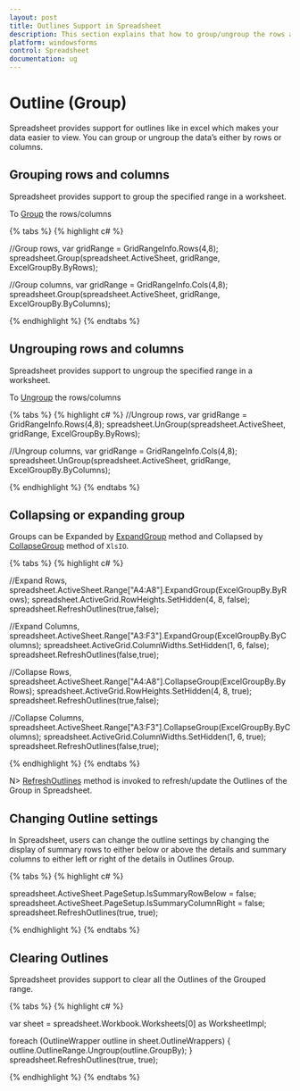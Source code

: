 ```yaml
---
layout: post
title: Outlines Support in Spreadsheet 
description: This section explains that how to group/ungroup the rows and columns in Spreadsheet for windowsforms/Syncfusion
platform: windowsforms
control: Spreadsheet
documentation: ug
---
```


# Outline (Group)

Spreadsheet provides support for outlines like in excel which makes your data easier to view. You can group or ungroup the data’s either by rows or columns.

## Grouping rows and columns

Spreadsheet provides support to group the specified range in a worksheet.

To [Group](http://help.syncfusion.com/cr/cref_files/windowsforms/Syncfusion.Spreadsheet.Windows~Syncfusion.Windows.Forms.Spreadsheet.Spreadsheet~Group.html) the rows/columns

{% tabs %}
{% highlight c# %}

//Group rows,
var gridRange = GridRangeInfo.Rows(4,8);
spreadsheet.Group(spreadsheet.ActiveSheet, gridRange, ExcelGroupBy.ByRows);

//Group columns,
var gridRange = GridRangeInfo.Cols(4,8);
spreadsheet.Group(spreadsheet.ActiveSheet, gridRange, ExcelGroupBy.ByColumns);

{% endhighlight %}
{% endtabs %}

## Ungrouping rows and columns

Spreadsheet provides support to ungroup the specified range in a worksheet.

To [Ungroup](http://help.syncfusion.com/cr/cref_files/windowsforms/Syncfusion.Spreadsheet.Windows~Syncfusion.Windows.Forms.Spreadsheet.Spreadsheet~UnGroup.html) the rows/columns

{% tabs %}
{% highlight c# %}
//Ungroup rows,
var gridRange = GridRangeInfo.Rows(4,8);
spreadsheet.UnGroup(spreadsheet.ActiveSheet, gridRange, ExcelGroupBy.ByRows);

//Ungroup columns,
var gridRange = GridRangeInfo.Cols(4,8);
spreadsheet.UnGroup(spreadsheet.ActiveSheet, gridRange, ExcelGroupBy.ByColumns);

{% endhighlight %}
{% endtabs %}

## Collapsing or expanding group

Groups can be Expanded by [ExpandGroup](http://help.syncfusion.com/cr/cref_files/windowsforms/Syncfusion.XlsIO.Base~Syncfusion.XlsIO.IRange~ExpandGroup.html) method  and Collapsed  by [CollapseGroup](http://help.syncfusion.com/cr/cref_files/windowsforms/Syncfusion.XlsIO.Base~Syncfusion.XlsIO.IRange~CollapseGroup.html) method of `XlsIO`.

{% tabs %}
{% highlight c# %}

//Expand Rows,
spreadsheet.ActiveSheet.Range["A4:A8"].ExpandGroup(ExcelGroupBy.ByRows);
spreadsheet.ActiveGrid.RowHeights.SetHidden(4, 8, false);
spreadsheet.RefreshOutlines(true,false);

//Expand Columns,
spreadsheet.ActiveSheet.Range["A3:F3"].ExpandGroup(ExcelGroupBy.ByColumns);
spreadsheet.ActiveGrid.ColumnWidths.SetHidden(1, 6, false);
spreadsheet.RefreshOutlines(false,true);

//Collapse Rows,
spreadsheet.ActiveSheet.Range["A4:A8"].CollapseGroup(ExcelGroupBy.ByRows);
spreadsheet.ActiveGrid.RowHeights.SetHidden(4, 8, true);
spreadsheet.RefreshOutlines(true,false);

//Collapse Columns,
spreadsheet.ActiveSheet.Range["A3:F3"].CollapseGroup(ExcelGroupBy.ByColumns);
spreadsheet.ActiveGrid.ColumnWidths.SetHidden(1, 6, true);
spreadsheet.RefreshOutlines(false,true);

{% endhighlight %}
{% endtabs %}

N> [RefreshOutlines](http://help.syncfusion.com/cr/cref_files/windowsforms/Syncfusion.Spreadsheet.Windows~Syncfusion.Windows.Forms.Spreadsheet.Spreadsheet~RefreshOutlines.html) method is invoked to refresh/update the Outlines of the Group in Spreadsheet.

## Changing Outline settings

In Spreadsheet, users can change the outline settings by changing the display of summary rows to either below or above the details and summary columns to  either left or right of the details in Outlines Group.

{% tabs %}
{% highlight c# %}

spreadsheet.ActiveSheet.PageSetup.IsSummaryRowBelow = false;
spreadsheet.ActiveSheet.PageSetup.IsSummaryColumnRight = false;
spreadsheet.RefreshOutlines(true, true);
            
{% endhighlight %}
{% endtabs %}
           
## Clearing Outlines
Spreadsheet provides support to clear all the Outlines of the Grouped range.

{% tabs %}
{% highlight c# %}

var sheet = spreadsheet.Workbook.Worksheets[0] as WorksheetImpl;

foreach (OutlineWrapper outline in sheet.OutlineWrappers)
{
  outline.OutlineRange.Ungroup(outline.GroupBy);
}
spreadsheet.RefreshOutlines(true, true);

{% endhighlight %}
{% endtabs %}


